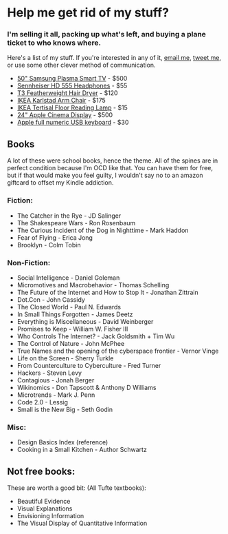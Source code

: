 # Help me get rid of my stuff?
### I'm selling it all, packing up what's left, and buying a plane ticket to who knows where. 

Here's a list of my stuff. If you're interested in any of it, [email me](mailto:jenn@jennvargas.com), [tweet me](http://twitter.com/jennjenn), or use some other clever method of communication.

* [50" Samsung Plasma Smart TV](https://post.craigslist.org/manage/4495752893) - $500
* [Sennheiser HD 555 Headphones](https://post.craigslist.org/manage/4495906226) - $55
* [T3 Featherweight Hair Dryer](https://post.craigslist.org/manage/4495939685) - $120
* [IKEA Karlstad Arm Chair](https://post.craigslist.org/manage/4496382878) - $175
* [IKEA Tertisal Floor Reading Lamp](https://post.craigslist.org/manage/4496398987) - $15
* [24" Apple Cinema Display](https://post.craigslist.org/manage/4496424162) - $500
* [Apple full numeric USB keyboard](https://post.craigslist.org/manage/4496437514) - $30

## Books
A lot of these were school books, hence the theme. All of the spines are in perfect condition because I'm OCD like that. You can have them for free, but if that would make you feel guilty, I wouldn't say no to an amazon giftcard to offset my Kindle addiction.

### Fiction:
- The Catcher in the Rye - JD Salinger
- The Shakespeare Wars - Ron Rosenbaum
- The Curious Incident of the Dog in Nighttime - Mark Haddon
- Fear of Flying - Erica Jong
- Brooklyn - Colm Tobin

### Non-Fiction:
- Social Intelligence - Daniel Goleman
- Micromotives and Macrobehavior - Thomas Schelling
- The Future of the Internet and How to Stop It - Jonathan Zittrain
- Dot.Con - John Cassidy
- The Closed World - Paul N. Edwards
- In Small Things Forgotten - James Deetz
- Everything is Miscellaneous - David Weinberger
- Promises to Keep - William W. Fisher III
- Who Controls The Internet? - Jack Goldsmith + Tim Wu
- The Control of Nature - John McPhee
- True Names and the opening of the cyberspace frontier - Vernor Vinge
- Life on the Screen - Sherry Turkle
- From Counterculture to Cyberculture - Fred Turner
- Hackers - Steven Levy
- Contagious - Jonah Berger
- Wikinomics - Don Tapscott & Anthony D Williams
- Microtrends - Mark J. Penn
- Code 2.0 - Lessig
- Small is the New Big - Seth Godin

### Misc:
- Design Basics Index (reference)
- Cooking in a Small Kitchen - Author Schwartz

## Not free books:
These are worth a good bit:
(All Tufte textbooks):
- Beautiful Evidence
- Visual Explanations
- Envisioning Information
- The Visual Display of Quantitative Information
